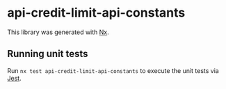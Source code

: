 # api-credit-limit-api-constants

This library was generated with [Nx](https://nx.dev).

## Running unit tests

Run `nx test api-credit-limit-api-constants` to execute the unit tests via [Jest](https://jestjs.io).
